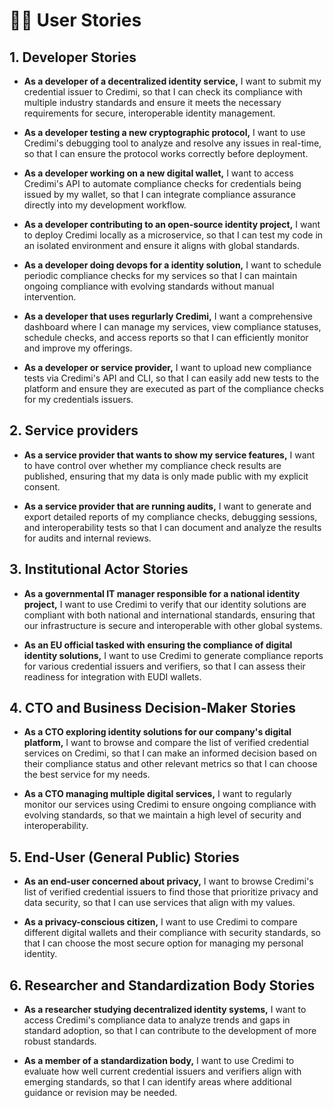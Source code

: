 <!--
SPDX-FileCopyrightText: 2024 Puria Nafisi Azizi
SPDX-FileCopyrightText: 2024 Puria Nafisi Azizi 
SPDX-FileCopyrightText: 2024 The Forkbomb Company

SPDX-License-Identifier: CC-BY-NC-SA-4.0
-->

# 🧑‍💻 User Stories

## 1. Developer Stories

- **As a developer of a decentralized identity service,** I want to submit my credential issuer to Credimi, so that I can check its compliance with multiple industry standards and ensure it meets the necessary requirements for secure, interoperable identity management.

- **As a developer testing a new cryptographic protocol,** I want to use Credimi's debugging tool to analyze and resolve any issues in real-time, so that I can ensure the protocol works correctly before deployment.

- **As a developer working on a new digital wallet,** I want to access Credimi's API to automate compliance checks for credentials being issued by my wallet, so that I can integrate compliance assurance directly into my development workflow.

- **As a developer contributing to an open-source identity project,** I want to deploy Credimi locally as a microservice, so that I can test my code in an isolated environment and ensure it aligns with global standards.

- **As a developer doing devops for a identity solution,** I want to schedule periodic compliance checks for my services so that I can maintain ongoing compliance with evolving standards without manual intervention.

- **As a developer that uses regurlarly Credimi,** I want a comprehensive dashboard where I can manage my services, view compliance statuses, schedule checks, and access reports so that I can efficiently monitor and improve my offerings.

- **As a developer or service provider,** I want to upload new compliance tests via Credimi's API and CLI, so that I can easily add new tests to the platform and ensure they are executed as part of the compliance checks for my credentials issuers.

## 2. Service providers

- **As a service provider that wants to show my service features,** I want to have control over whether my compliance check results are published, ensuring that my data is only made public with my explicit consent.

- **As a service provider that are running audits,** I want to generate and export detailed reports of my compliance checks, debugging sessions, and interoperability tests so that I can document and analyze the results for audits and internal reviews.

## 3. Institutional Actor Stories

- **As a governmental IT manager responsible for a national identity project,** I want to use Credimi to verify that our identity solutions are compliant with both national and international standards, ensuring that our infrastructure is secure and interoperable with other global systems.

- **As an EU official tasked with ensuring the compliance of digital identity solutions,** I want to use Credimi to generate compliance reports for various credential issuers and verifiers, so that I can assess their readiness for integration with EUDI wallets.

## 4. CTO and Business Decision-Maker Stories

- **As a CTO exploring identity solutions for our company's digital platform,** I want to browse and compare the list of verified credential services on Credimi, so that I can make an informed decision based on their compliance status and other relevant metrics so that I can choose the best service for my needs.

- **As a CTO managing multiple digital services,** I want to regularly monitor our services using Credimi to ensure ongoing compliance with evolving standards, so that we maintain a high level of security and interoperability.

## 5. End-User (General Public) Stories

- **As an end-user concerned about privacy,** I want to browse Credimi's list of verified credential issuers to find those that prioritize privacy and data security, so that I can use services that align with my values.

- **As a privacy-conscious citizen,** I want to use Credimi to compare different digital wallets and their compliance with security standards, so that I can choose the most secure option for managing my personal identity.


## 6. Researcher and Standardization Body Stories

- **As a researcher studying decentralized identity systems,** I want to access Credimi's compliance data to analyze trends and gaps in standard adoption, so that I can contribute to the development of more robust standards.

- **As a member of a standardization body,** I want to use Credimi to evaluate how well current credential issuers and verifiers align with emerging standards, so that I can identify areas where additional guidance or revision may be needed.

